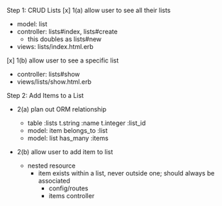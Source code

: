 Step 1: CRUD Lists
[x] 1(a) allow user to see all their lists
  - model: list
  - controller: lists#index, lists#create
    - this doubles as lists#new
  - views: lists/index.html.erb

[x] 1(b) allow user to see a specific list
  - controller: lists#show
  - views/lists/show.html.erb

Step 2: Add Items to a List
- 2(a) plan out ORM relationship
  - table :lists
    t.string :name
    t.integer :list_id
  - model: item
    belongs_to :list
  - model: list
    has_many :items

- 2(b) allow user to add item to list
  - nested resource
    - item exists within a list, never outside one; should always be associated
      - config/routes
      - items controller

